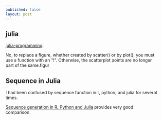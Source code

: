 ```yaml
---
published: false
layout: post
---
```

## julia

 [julia-programming](https://www.coursera.org/learn/julia-programming). 



No, to replace a figure, whether created by scatter() or by plot(), you must use a function with an "!". Otherwise, the scatterplot points are no longer part of the same.figur



## Sequence in Julia

I had been confused by sequence function in r, python, and julia for several times.

[Sequence generation in R, Python and Julia](https://rsnippets.blogspot.ca/2015/01/sequence-generation-in-r-python-and.html) provides very good comparison.